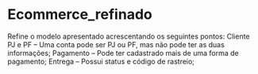 # Ecommerce_refinado
 Refine o modelo apresentado acrescentando os seguintes pontos:  Cliente PJ e PF – Uma conta pode ser PJ ou PF, mas não pode ter as duas informações; Pagamento – Pode ter cadastrado mais de uma forma de pagamento; Entrega – Possui status e código de rastreio;
